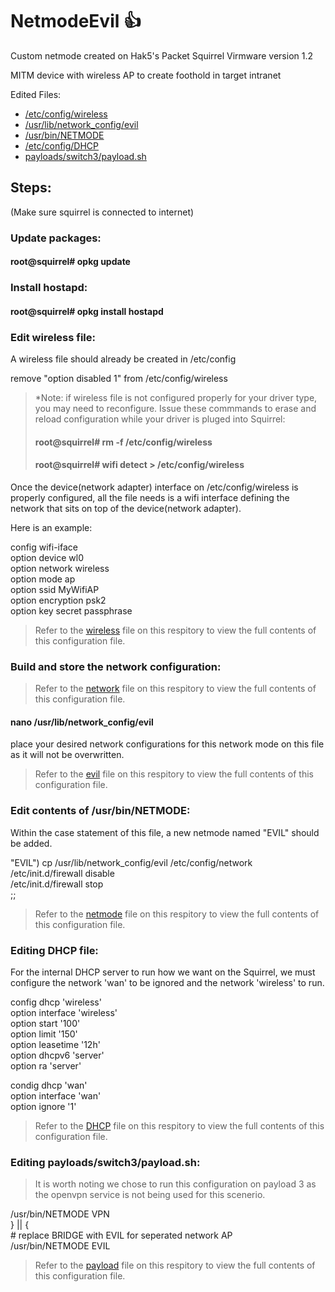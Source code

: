 # NetmodeEvil :+1:
Custom netmode created on Hak5's Packet Squirrel
Virmware version 1.2

MITM device with wireless AP to create foothold in target intranet

Edited Files:
- [/etc/config/wireless](https://github.com/interminable10/NetmodeEvil/blob/master/config/wireless)
- [/usr/lib/network_config/evil](https://github.com/interminable10/NetmodeEvil/blob/master/config/evil)
- [/usr/bin/NETMODE](https://github.com/interminable10/NetmodeEvil/blob/master/config/netmode)
- [/etc/config/DHCP](https://github.com/interminable10/NetmodeEvil/blob/master/config/DHCP)
- [payloads/switch3/payload.sh](https://github.com/interminable10/NetmodeEvil/blob/master/config/payload)


## Steps:

(Make sure squirrel is connected to internet)

### Update packages:
#### root@squirrel# opkg update



### Install hostapd:
#### root@squirrel# opkg install hostapd



### Edit wireless file:
A wireless file should already be created in /etc/config

remove "option disabled 1" from  /etc/config/wireless

> *Note: if wireless file is not configured properly for your driver type, you may need to reconfigure. 
> Issue these commmands to erase and reload configuration while your driver is pluged into Squirrel:
> #### root@squirrel# rm -f /etc/config/wireless
> #### root@squirrel# wifi detect > /etc/config/wireless 


Once the device(network adapter) interface on /etc/config/wireless is properly configured, all the file needs is a wifi interface defining the network that sits on top of the device(network adapter).

Here is an example: 

config wifi-iface\
option device     wl0\
option network    wireless\
option mode       ap\
option ssid       MyWifiAP\
option encryption psk2\
option key        secret passphrase


> Refer to the [wireless](https://github.com/interminable10/NetmodeEvil/blob/master/config/wireless) file on this respitory to view the full contents of this configuration file.




### Build and store the network configuration:
> Refer to the [network](https://github.com/interminable10/NetmodeEvil/blob/master/config/network) file on this respitory to view the full contents of this configuration file.
#### nano /usr/lib/network_config/evil
place your desired network configurations for this network mode on this file as it will not be overwritten.
> Refer to the [evil](https://github.com/interminable10/NetmodeEvil/blob/master/config/evil) file on this respitory to view the full contents of this configuration file.




### Edit contents of /usr/bin/NETMODE:
Within the case statement of this file, a new netmode named "EVIL" should be added.


"EVIL") cp /usr/lib/network_config/evil /etc/config/network\
/etc/init.d/firewall disable\
/etc/init.d/firewall stop\
;;

> Refer to the [netmode](https://github.com/interminable10/NetmodeEvil/blob/master/config/netmode) file on this respitory to view the full contents of this configuration file.





### Editing DHCP file:
For the internal DHCP server to run how we want on the Squirrel, we must configure the network 'wan' to be ignored and the network 'wireless' to run. 

config dhcp 'wireless'\
	option interface 'wireless'\
	option start '100'\
	option limit '150'\
	option leasetime '12h'\
	option dhcpv6 'server'\
	option ra 'server'

condig dhcp 'wan'\
	option interface 'wan'\
	option ignore '1'

 > Refer to the [DHCP](https://github.com/interminable10/NetmodeEvil/blob/master/config/DHCP) file on this respitory to view the full contents of this configuration file.






### Editing payloads/switch3/payload.sh:

> It is worth noting we chose to run this configuration on payload 3 as the openvpn service is not being used for 
> this scenerio.


  /usr/bin/NETMODE VPN\
} || {\
	# replace BRIDGE with EVIL for seperated network AP\
	/usr/bin/NETMODE EVIL

> Refer to the [payload](https://github.com/interminable10/NetmodeEvil/blob/master/config/payload) file on this respitory to view the full contents of this configuration file.





